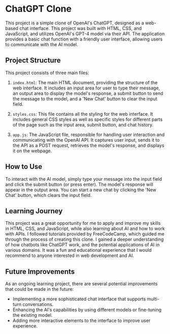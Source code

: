 # ChatGPT Clone

This project is a simple clone of OpenAI's ChatGPT, designed as a web-based chat interface. This project was built with HTML, CSS, and JavaScript, and utilizes OpenAI's GPT-4 model via their API. The application provides a basic chat function with a friendly user interface, allowing users to communicate with the AI model.

## Project Structure

This project consists of three main files:

1. `index.html`: The main HTML document, providing the structure of the web interface. It includes an input area for user to type their message, an output area to display the model's response, a submit button to send the message to the model, and a 'New Chat' button to clear the input field.

2. `styles.css`: This file contains all the styling for the web interface. It includes general CSS styles as well as specific styles for different parts of the page such as the input area, submit button, and chat history.

3. `app.js`: The JavaScript file, responsible for handling user interaction and communicating with the OpenAI API. It captures user input, sends it to the API as a POST request, retrieves the model's response, and displays it on the webpage.

## How to Use

To interact with the AI model, simply type your message into the input field and click the submit button (or press enter). The model's response will appear in the output area. You can start a new chat by clicking the 'New Chat' button, which clears the input field.

## Learning Journey

This project was a great opportunity for me to apply and improve my skills in HTML, CSS, and JavaScript, while also learning about AI and how to work with APIs. I followed tutorials provided by FreeCodeCamp, which guided me through the process of creating this clone. I gained a deeper understanding of how chatbots like ChatGPT work, and the potential applications of AI in various domains. It was a fun and educational experience that I would recommend to anyone interested in web development and AI.

## Future Improvements

As an ongoing learning project, there are several potential improvements that could be made in the future:

- Implementing a more sophisticated chat interface that supports multi-turn conversations.
- Enhancing the AI's capabilities by using different models or fine-tuning the existing model.
- Adding more interactive elements to the interface to improve user experience.
